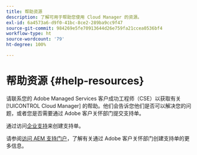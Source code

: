 ```yaml
---
title: 帮助资源
description: 了解可用于帮助您使用 Cloud Manager 的资源。
exl-id: 6a4573a6-d9f0-41bc-8ce2-289ba9cc9f47
source-git-commit: 984269e5fe70913644d26e759fa21ccea0536bf4
workflow-type: ht
source-wordcount: '79'
ht-degree: 100%

---
```



# 帮助资源 {#help-resources}

请联系您的 Adobe Managed Services 客户成功工程师（CSE）以获取有关 [!UICONTROL Cloud Manager] 的帮助。他们会告诉您他们是否可以解决您的问题，或者您是否需要通过 Adobe 客户关怀部门提交支持单。

通过访问[企业支持](https://experienceleague.adobe.com/zh-hans?support-tab=home#support)来创建支持单。

请参阅[访问 AEM 支持门户](https://helpx.adobe.com/cn/enterprise/using/support-and-expert-services.html)，了解有关通过 Adobe 客户关怀部门创建支持单的更多信息。
